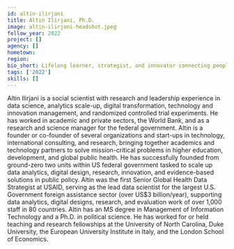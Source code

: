 ```yaml
---
id: altin-ilirjani
title: Altin Ilirjani, Ph.D.
image: altin-ilirjani-headshot.jpeg
fellow_year: 2022
project: []
agency: []
hometown: 
region: 
bio_short: Lifelong learner, strategist, and innovator connecting people with technology to solve society’s critical problems. 
tags: ['2022']
skills: []
---
```


Altin Ilirjani is a social scientist with research and leadership experience in data science, analytics scale-up, digital transformation, technology and innovation management, and randomized controlled trial experiments. He has worked in academic and private sectors, the World Bank, and as a research and science manager for the federal government. Altin is a founder or co-founder of several organizations and start-ups in technology, international consulting, and research, bringing together academics and technology partners to solve mission-critical problems in higher education, development, and global public health. He has successfully founded from ground-zero two units within US federal government tasked to scale up data analytics, digital design, research, innovation, and evidence-based solutions in public policy. Altin was the first Senior Global Health Data Strategist at USAID, serving as the lead data scientist for the largest U.S. Government foreign assistance sector (over US$3 billion/year), supporting data analytics, digital designs, research, and evaluation work of over 1,000 staff in 80 countries. Altin has an MS degree in Management of Information Technology and a Ph.D. in political science. He has worked for or held teaching and research fellowships at the University of North Carolina, Duke University, the European University Institute in Italy, and the London School of Economics.
